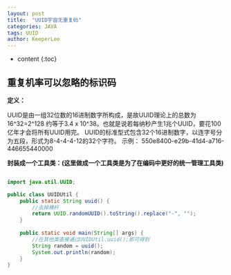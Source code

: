 ```yaml
---
layout: post
title:  "UUID宇宙无重复码"
categories: JAVA
tags: UUID
author: KeeperLee
---
```

* content
{:toc}
## 重复机率可以忽略的标识码



**定义：**


> 
UUID是由一组32位数的16进制数字所构成，是故UUID理论上的总数为16^32=2^128
约等于3.4 x 10^38。也就是说若每纳秒产生1兆个UUID，要花100亿年才会将所有UUID用完。
UUID的标准型式包含32个16进制数字，以连字号分为五段，形式为8-4-4-4-12的32个字符。
示例：
550e8400-e29b-41d4-a716-446655440000


**封装成一个工具类：(这里做成一个工具类是为了在编码中更好的统一管理工具类)**

``` java

import java.util.UUID;

public class UUIDUtil {
    public static String uuid() {
        //去掉横杆
        return UUID.randomUUID().toString().replace("-", "");
    }
    
    public static void main(String[] args) {
        //在其他类直接通过UUIDUtil.uuid();即可得到
        String random = uuid();
        System.out.println(random);
    }
}
```

